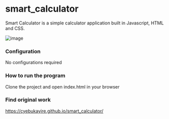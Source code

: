 # smart_calculator
Smart Calculator is a simple calculator application built in Javascript, HTML and CSS.


![image](https://user-images.githubusercontent.com/55869293/130355227-9cac68fe-1098-4443-b0c3-0bf0fc0f709d.png)


### Configuration
No configurations required

### How to run the program
Clone the project and open index.html in your browser

### Find original work
https://cyebukayire.github.io/smart_calculator/
